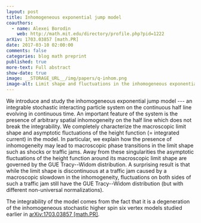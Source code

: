 ```yaml
---
layout: post
title: Inhomogeneous exponential jump model
coauthors:
  - name: Alexei Borodin
    web: http://math.mit.edu/directory/profile.php?pid=1222
arXiv: 1703.03857 [math.PR]
date: 2017-03-10 02:00:00
comments: false
categories: blog math preprint
published: true
more-text: Full abstract
show-date: true
image: __STORAGE_URL__/img/papers/q-inhom.png
image-alt: Limit shape and fluctuations in the inhomogeneous exponential jump model
---
```


We introduce and study the inhomogeneous exponential jump model --- an
integrable stochastic interacting particle system on the continuous half line
evolving in continuous time.
An important feature of the system is the presence of arbitrary spatial
inhomogeneity on the half line which does not break the integrability.
We completely characterize the macroscopic limit shape and asymptotic
fluctuations of the height function (= integrated current) in the model.<!--more-->
In particular, we explain how the presence of inhomogeneity may lead to macroscopic
phase transitions in the limit shape such as shocks or traffic jams.
Away from these singularities the asymptotic fluctuations of the height
function around its macroscopic limit shape are governed by the GUE
Tracy--Widom distribution.
A surprising result is that while the limit shape is discontinuous at a
traffic jam caused by a macroscopic slowdown in the inhomogeneity, fluctuations on both
sides of such a traffic jam still have the GUE Tracy--Widom distribution (but
with different non-universal normalizations).

The integrability of the model comes from the fact that it is a degeneration
of the inhomogeneous stochastic higher spin six vertex models studied
earlier in [arXiv:1703.03857 [math.PR]](https://arxiv.org/abs/1703.03857).
